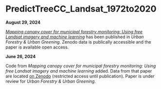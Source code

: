 # PredictTreeCC_Landsat_1972to2020

**August 29, 2024**

[_Mapping canopy cover for municipal forestry monitoring: Using free Landsat imagery and machine learning_](https://www.sciencedirect.com/science/article/pii/S1618866724002887?via%3Dihub) has been published in _Urban Forestry & Urban Greening_. Zenodo data is publically accessible and the paper is available open access.

**June 26, 2024**

Code from _Mapping canopy cover for municipal forestry monitoring: Using free Landsat imagery and machine learning_ added. Data from that paper are located [on Zenodo](https://zenodo.org/records/12549244) (restricted access until publication). Paper is under review for _Urban Forestry & Urban Greening_. 
